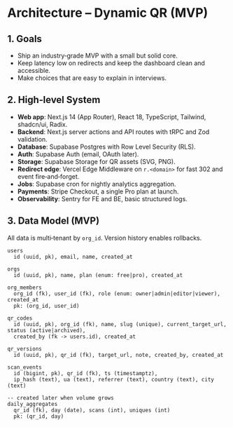 # Architecture – Dynamic QR (MVP)

## 1. Goals

- Ship an industry‑grade MVP with a small but solid core.
- Keep latency low on redirects and keep the dashboard clean and accessible.
- Make choices that are easy to explain in interviews.

## 2. High‑level System

- **Web app**: Next.js 14 (App Router), React 18, TypeScript, Tailwind, shadcn/ui, Radix.
- **Backend**: Next.js server actions and API routes with tRPC and Zod validation.
- **Database**: Supabase Postgres with Row Level Security (RLS).
- **Auth**: Supabase Auth (email, OAuth later).
- **Storage**: Supabase Storage for QR assets (SVG, PNG).
- **Redirect edge**: Vercel Edge Middleware on `r.<domain>` for fast 302 and event fire‑and‑forget.
- **Jobs**: Supabase cron for nightly analytics aggregation.
- **Payments**: Stripe Checkout, a single Pro plan at launch.
- **Observability**: Sentry for FE and BE, basic structured logs.

## 3. Data Model (MVP)

All data is multi‑tenant by `org_id`. Version history enables rollbacks.

```text
users
  id (uuid, pk), email, name, created_at

orgs
  id (uuid, pk), name, plan (enum: free|pro), created_at

org_members
  org_id (fk), user_id (fk), role (enum: owner|admin|editor|viewer), created_at
  pk: (org_id, user_id)

qr_codes
  id (uuid, pk), org_id (fk), name, slug (unique), current_target_url, status (active|archived),
  created_by (fk -> users.id), created_at

qr_versions
  id (uuid, pk), qr_id (fk), target_url, note, created_by, created_at

scan_events
  id (bigint, pk), qr_id (fk), ts (timestamptz),
  ip_hash (text), ua (text), referrer (text), country (text), city (text)

-- created later when volume grows
daily_aggregates
  qr_id (fk), day (date), scans (int), uniques (int)
  pk: (qr_id, day)
```
